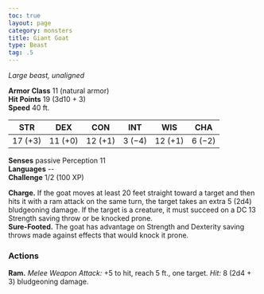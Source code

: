 ```yaml
---
toc: true
layout: page
category: monsters
title: Giant Goat
type: Beast
tag: .5
---
```

_Large beast, unaligned_

**Armor Class** 11 (natural armor)    
**Hit Points** 19 (3d10 + 3)    
**Speed** 40 ft. 

| STR     | DEX     | CON     | INT     | WIS     | CHA     |
|---------|---------|---------|---------|---------|---------|
| 17 (+3) | 11 (+0) | 12 (+1) | 3 (−4)  | 12 (+1) | 6 (−2)  |  

**Senses** passive Perception 11    
**Languages** --    
**Challenge** 1/2 (100 XP) 

**Charge.** If the goat moves at least 20 feet straight toward a target and then hits it with a ram attack on the same turn, the target takes an extra 5 (2d4) bludgeoning damage. If the target is a creature, it must succeed on a DC 13 Strength saving throw or be knocked prone.    
**Sure-Footed.** The goat has advantage on Strength and Dexterity saving throws made against effects that would knock it prone. 

### Actions 
**Ram.** _Melee Weapon Attack:_ +5 to hit, reach 5 ft., one target. _Hit:_ 8 (2d4 + 3) bludgeoning damage. 